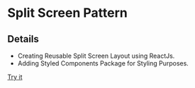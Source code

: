 <h1>Split Screen Pattern</h1>

<h2>Details</h2>
<ul>
<li>Creating Reusable Split Screen Layout using ReactJs.</li>
<li>Adding Styled Components Package for Styling Purposes.</li>
</ul>

<a href="https://codesandbox.io/p/sandbox/splitscreen-reactjs-wg4w9c" target="_blank">Try it</a>

